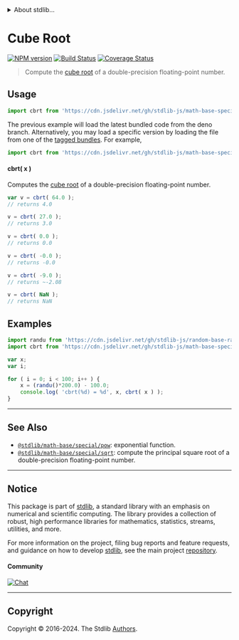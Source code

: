<!--

@license Apache-2.0

Copyright (c) 2018 The Stdlib Authors.

Licensed under the Apache License, Version 2.0 (the "License");
you may not use this file except in compliance with the License.
You may obtain a copy of the License at

   http://www.apache.org/licenses/LICENSE-2.0

Unless required by applicable law or agreed to in writing, software
distributed under the License is distributed on an "AS IS" BASIS,
WITHOUT WARRANTIES OR CONDITIONS OF ANY KIND, either express or implied.
See the License for the specific language governing permissions and
limitations under the License.

-->


<details>
  <summary>
    About stdlib...
  </summary>
  <p>We believe in a future in which the web is a preferred environment for numerical computation. To help realize this future, we've built stdlib. stdlib is a standard library, with an emphasis on numerical and scientific computation, written in JavaScript (and C) for execution in browsers and in Node.js.</p>
  <p>The library is fully decomposable, being architected in such a way that you can swap out and mix and match APIs and functionality to cater to your exact preferences and use cases.</p>
  <p>When you use stdlib, you can be absolutely certain that you are using the most thorough, rigorous, well-written, studied, documented, tested, measured, and high-quality code out there.</p>
  <p>To join us in bringing numerical computing to the web, get started by checking us out on <a href="https://github.com/stdlib-js/stdlib">GitHub</a>, and please consider <a href="https://opencollective.com/stdlib">financially supporting stdlib</a>. We greatly appreciate your continued support!</p>
</details>

# Cube Root

[![NPM version][npm-image]][npm-url] [![Build Status][test-image]][test-url] [![Coverage Status][coverage-image]][coverage-url] <!-- [![dependencies][dependencies-image]][dependencies-url] -->

> Compute the [cube root][cube-root] of a double-precision floating-point number.



<section class="usage">

## Usage

```javascript
import cbrt from 'https://cdn.jsdelivr.net/gh/stdlib-js/math-base-special-cbrt@deno/mod.js';
```
The previous example will load the latest bundled code from the deno branch. Alternatively, you may load a specific version by loading the file from one of the [tagged bundles](https://github.com/stdlib-js/math-base-special-cbrt/tags). For example,

```javascript
import cbrt from 'https://cdn.jsdelivr.net/gh/stdlib-js/math-base-special-cbrt@v0.2.0-deno/mod.js';
```

#### cbrt( x )

Computes the [cube root][cube-root] of a double-precision floating-point number.

```javascript
var v = cbrt( 64.0 );
// returns 4.0

v = cbrt( 27.0 );
// returns 3.0

v = cbrt( 0.0 );
// returns 0.0

v = cbrt( -0.0 );
// returns -0.0

v = cbrt( -9.0 );
// returns ~-2.08

v = cbrt( NaN );
// returns NaN
```

</section>

<!-- /.usage -->

<section class="examples">

## Examples

<!-- eslint no-undef: "error" -->

```javascript
import randu from 'https://cdn.jsdelivr.net/gh/stdlib-js/random-base-randu@deno/mod.js';
import cbrt from 'https://cdn.jsdelivr.net/gh/stdlib-js/math-base-special-cbrt@deno/mod.js';

var x;
var i;

for ( i = 0; i < 100; i++ ) {
    x = (randu()*200.0) - 100.0;
    console.log( 'cbrt(%d) = %d', x, cbrt( x ) );
}
```

</section>

<!-- /.examples -->

<!-- C interface documentation. -->



<!-- Section for related `stdlib` packages. Do not manually edit this section, as it is automatically populated. -->

<section class="related">

* * *

## See Also

-   <span class="package-name">[`@stdlib/math-base/special/pow`][@stdlib/math/base/special/pow]</span><span class="delimiter">: </span><span class="description">exponential function.</span>
-   <span class="package-name">[`@stdlib/math-base/special/sqrt`][@stdlib/math/base/special/sqrt]</span><span class="delimiter">: </span><span class="description">compute the principal square root of a double-precision floating-point number.</span>

</section>

<!-- /.related -->

<!-- Section for all links. Make sure to keep an empty line after the `section` element and another before the `/section` close. -->


<section class="main-repo" >

* * *

## Notice

This package is part of [stdlib][stdlib], a standard library with an emphasis on numerical and scientific computing. The library provides a collection of robust, high performance libraries for mathematics, statistics, streams, utilities, and more.

For more information on the project, filing bug reports and feature requests, and guidance on how to develop [stdlib][stdlib], see the main project [repository][stdlib].

#### Community

[![Chat][chat-image]][chat-url]

---

## Copyright

Copyright &copy; 2016-2024. The Stdlib [Authors][stdlib-authors].

</section>

<!-- /.stdlib -->

<!-- Section for all links. Make sure to keep an empty line after the `section` element and another before the `/section` close. -->

<section class="links">

[npm-image]: http://img.shields.io/npm/v/@stdlib/math-base-special-cbrt.svg
[npm-url]: https://npmjs.org/package/@stdlib/math-base-special-cbrt

[test-image]: https://github.com/stdlib-js/math-base-special-cbrt/actions/workflows/test.yml/badge.svg?branch=v0.2.0
[test-url]: https://github.com/stdlib-js/math-base-special-cbrt/actions/workflows/test.yml?query=branch:v0.2.0

[coverage-image]: https://img.shields.io/codecov/c/github/stdlib-js/math-base-special-cbrt/main.svg
[coverage-url]: https://codecov.io/github/stdlib-js/math-base-special-cbrt?branch=main

<!--

[dependencies-image]: https://img.shields.io/david/stdlib-js/math-base-special-cbrt.svg
[dependencies-url]: https://david-dm.org/stdlib-js/math-base-special-cbrt/main

-->

[chat-image]: https://img.shields.io/gitter/room/stdlib-js/stdlib.svg
[chat-url]: https://app.gitter.im/#/room/#stdlib-js_stdlib:gitter.im

[stdlib]: https://github.com/stdlib-js/stdlib

[stdlib-authors]: https://github.com/stdlib-js/stdlib/graphs/contributors

[umd]: https://github.com/umdjs/umd
[es-module]: https://developer.mozilla.org/en-US/docs/Web/JavaScript/Guide/Modules

[deno-url]: https://github.com/stdlib-js/math-base-special-cbrt/tree/deno
[deno-readme]: https://github.com/stdlib-js/math-base-special-cbrt/blob/deno/README.md
[umd-url]: https://github.com/stdlib-js/math-base-special-cbrt/tree/umd
[umd-readme]: https://github.com/stdlib-js/math-base-special-cbrt/blob/umd/README.md
[esm-url]: https://github.com/stdlib-js/math-base-special-cbrt/tree/esm
[esm-readme]: https://github.com/stdlib-js/math-base-special-cbrt/blob/esm/README.md
[branches-url]: https://github.com/stdlib-js/math-base-special-cbrt/blob/main/branches.md

[cube-root]: https://en.wikipedia.org/wiki/Cube_root

<!-- <related-links> -->

[@stdlib/math/base/special/pow]: https://github.com/stdlib-js/math-base-special-pow/tree/deno

[@stdlib/math/base/special/sqrt]: https://github.com/stdlib-js/math-base-special-sqrt/tree/deno

<!-- </related-links> -->

</section>

<!-- /.links -->
